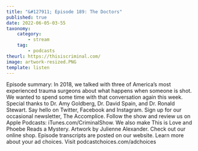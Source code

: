 ```yaml
---
title: "&#127911; Episode 189: The Doctors"
published: true
date: 2022-06-05-03-55
taxonomy:
    category:
        - stream
    tag:
        - podcasts
theurl: https://thisiscriminal.com/
image: artwork-resized.PNG
template: listen
---
```


Episode summary: In 2018, we talked with three of America&rsquo;s most experienced trauma surgeons about what happens when someone is shot. We wanted to spend some time with that conversation again this week. Special thanks to Dr. Amy Goldberg, Dr. David Spain, and Dr. Ronald Stewart. Say hello on Twitter, Facebook and Instagram. Sign up for our occasional newsletter, The Accomplice. Follow the show and review us on Apple Podcasts: iTunes.com/CriminalShow. We also make This is Love and Phoebe Reads a Mystery. Artwork by Julienne Alexander. Check out our online shop. Episode transcripts are posted on our website. Learn more about your ad choices. Visit podcastchoices.com/adchoices
